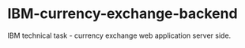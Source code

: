 # IBM-currency-exchange-backend
IBM technical task - currency exchange web application server side. 
